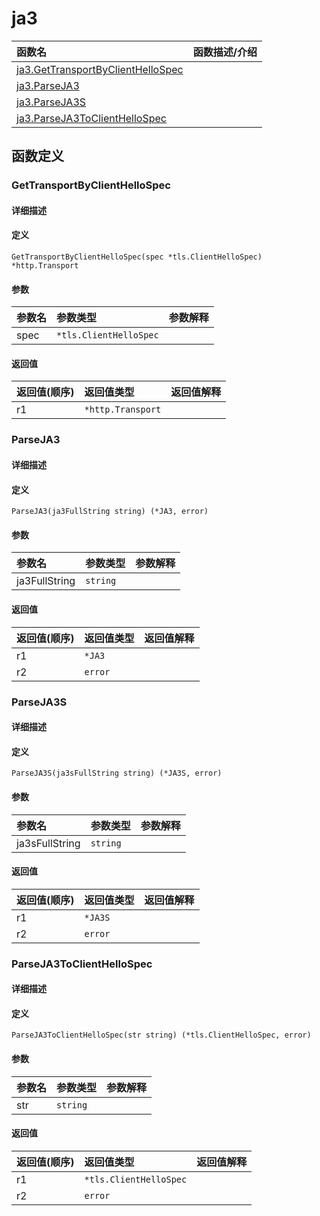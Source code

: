 # ja3

|函数名|函数描述/介绍|
|:------|:--------|
| [ja3.GetTransportByClientHelloSpec](#gettransportbyclienthellospec) ||
| [ja3.ParseJA3](#parseja3) ||
| [ja3.ParseJA3S](#parseja3s) ||
| [ja3.ParseJA3ToClientHelloSpec](#parseja3toclienthellospec) ||


## 函数定义
### GetTransportByClientHelloSpec

#### 详细描述


#### 定义

`GetTransportByClientHelloSpec(spec *tls.ClientHelloSpec) *http.Transport`

#### 参数
|参数名|参数类型|参数解释|
|:-----------|:---------- |:-----------|
| spec | `*tls.ClientHelloSpec` |   |

#### 返回值
|返回值(顺序)|返回值类型|返回值解释|
|:-----------|:---------- |:-----------|
| r1 | `*http.Transport` |   |


### ParseJA3

#### 详细描述


#### 定义

`ParseJA3(ja3FullString string) (*JA3, error)`

#### 参数
|参数名|参数类型|参数解释|
|:-----------|:---------- |:-----------|
| ja3FullString | `string` |   |

#### 返回值
|返回值(顺序)|返回值类型|返回值解释|
|:-----------|:---------- |:-----------|
| r1 | `*JA3` |   |
| r2 | `error` |   |


### ParseJA3S

#### 详细描述


#### 定义

`ParseJA3S(ja3sFullString string) (*JA3S, error)`

#### 参数
|参数名|参数类型|参数解释|
|:-----------|:---------- |:-----------|
| ja3sFullString | `string` |   |

#### 返回值
|返回值(顺序)|返回值类型|返回值解释|
|:-----------|:---------- |:-----------|
| r1 | `*JA3S` |   |
| r2 | `error` |   |


### ParseJA3ToClientHelloSpec

#### 详细描述


#### 定义

`ParseJA3ToClientHelloSpec(str string) (*tls.ClientHelloSpec, error)`

#### 参数
|参数名|参数类型|参数解释|
|:-----------|:---------- |:-----------|
| str | `string` |   |

#### 返回值
|返回值(顺序)|返回值类型|返回值解释|
|:-----------|:---------- |:-----------|
| r1 | `*tls.ClientHelloSpec` |   |
| r2 | `error` |   |


